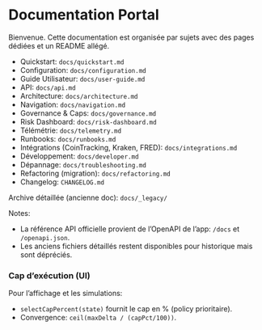 # Documentation Portal

Bienvenue. Cette documentation est organisée par sujets avec des pages dédiées et un README allégé.

- Quickstart: `docs/quickstart.md`
- Configuration: `docs/configuration.md`
- Guide Utilisateur: `docs/user-guide.md`
- API: `docs/api.md`
- Architecture: `docs/architecture.md`
- Navigation: `docs/navigation.md`
- Governance & Caps: `docs/governance.md`
- Risk Dashboard: `docs/risk-dashboard.md`
- Télémétrie: `docs/telemetry.md`
- Runbooks: `docs/runbooks.md`
- Intégrations (CoinTracking, Kraken, FRED): `docs/integrations.md`
- Développement: `docs/developer.md`
- Dépannage: `docs/troubleshooting.md`
- Refactoring (migration): `docs/refactoring.md`
- Changelog: `CHANGELOG.md`

Archive détaillée (ancienne doc): `docs/_legacy/`

Notes:
- La référence API officielle provient de l’OpenAPI de l’app: `/docs` et `/openapi.json`.
- Les anciens fichiers détaillés restent disponibles pour historique mais sont dépréciés.

### Cap d’exécution (UI)

Pour l’affichage et les simulations:
- `selectCapPercent(state)` fournit le cap en % (policy prioritaire).
- Convergence: `ceil(maxDelta / (capPct/100))`.
